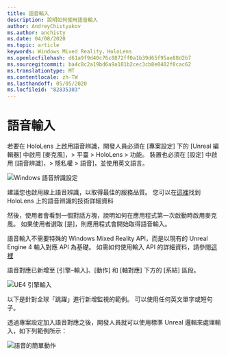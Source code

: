 ```yaml
---
title: 語音輸入
description: 說明如何使用語音輸入
author: AndreyChistyakov
ms.author: anchisty
ms.date: 04/08/2020
ms.topic: article
keywords: Windows Mixed Reality，HoloLens
ms.openlocfilehash: d61a9f9d40c76c8872ff0a1b39d65f95ae88d2b7
ms.sourcegitcommit: ba4c8c2a19bd6a9a181b2cec3cb8e0402f8cac62
ms.translationtype: MT
ms.contentlocale: zh-TW
ms.lasthandoff: 05/05/2020
ms.locfileid: "82835303"
---
```

# <a name="voice-input"></a>語音輸入

若要在 HoloLens 上啟用語音辨識，開發人員必須在 [專案設定] 下的 [Unreal 編輯器] 中啟用 [麥克風]，> 平臺 > HoloLens > 功能。 裝置也必須在 [設定] 中啟用 [語音辨識]，> 隱私權 > 語音]，並使用英文語言。

![Windows 語音辨識設定](images/unreal/speech-recognition-settings.png)

建議您也啟用線上語音辨識，以取得最佳的服務品質。 您可以在[這裡](voice-input.md)找到 HoloLens 上的語音辨識的技術詳細資料

然後，使用者會看到一個對話方塊，說明如何在應用程式第一次啟動時啟用麥克風。 如果使用者選取 [是]，則應用程式會開始取得語音輸入。

語音輸入不需要特殊的 Windows Mixed Reality API，而是以現有的 Unreal Engine 4 輸入對應 API 為基礎。 如需如何使用輸入 API 的詳細資料，請參閱[這裡](https://docs.unrealengine.com/en-US/Gameplay/Input/index.html)

語音對應已新增至 [引擎–輸入]、[動作] 和 [軸對應] 下方的 [系結] 區段。 

![UE4 引擎輸入](images/unreal/engine-input.png)
 
以下是針對全球「跳躍」進行新增監視的範例。 可以使用任何英文單字或短句子。 

透過專案設定加入語音對應之後，開發人員就可以使用標準 Unreal 邏輯來處理輸入，如下列範例所示： 
 
![語音的簡單動作](images/unreal/input-action-bp.png)
